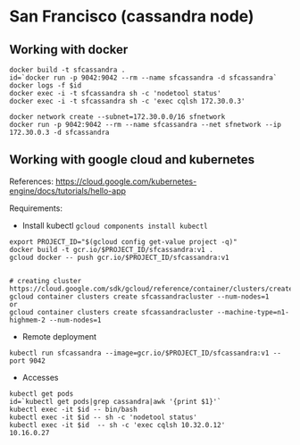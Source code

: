 # San Francisco (cassandra node)

## Working with docker

```
docker build -t sfcassandra .
id=`docker run -p 9042:9042 --rm --name sfcassandra -d sfcassandra`
docker logs -f $id
docker exec -i -t sfcassandra sh -c 'nodetool status'
docker exec -i -t sfcassandra sh -c 'exec cqlsh 172.30.0.3'
```

```
docker network create --subnet=172.30.0.0/16 sfnetwork
docker run -p 9042:9042 --rm --name sfcassandra --net sfnetwork --ip 172.30.0.3 -d sfcassandra
```

## Working with google cloud and kubernetes

References: https://cloud.google.com/kubernetes-engine/docs/tutorials/hello-app

Requirements:
* Install kubectl ```gcloud components install kubectl```

```
export PROJECT_ID="$(gcloud config get-value project -q)"
docker build -t gcr.io/$PROJECT_ID/sfcassandra:v1 .
gcloud docker -- push gcr.io/$PROJECT_ID/sfcassandra:v1


# creating cluster https://cloud.google.com/sdk/gcloud/reference/container/clusters/create
gcloud container clusters create sfcassandracluster --num-nodes=1
or
gcloud container clusters create sfcassandracluster --machine-type=n1-highmem-2 --num-nodes=1
```

* Remote deployment

```
kubectl run sfcassandra --image=gcr.io/$PROJECT_ID/sfcassandra:v1 --port 9042
```

* Accesses

```
kubectl get pods
id=`kubectl get pods|grep cassandra|awk '{print $1}'`
kubectl exec -it $id -- bin/bash
kubectl exec -it $id -- sh -c 'nodetool status'
kubectl exec -it $id  -- sh -c 'exec cqlsh 10.32.0.12'
10.16.0.27
```

